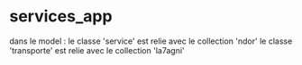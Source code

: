 # services_app

dans le model : 
 le classe 'service' est relie avec le collection 'ndor'
 le classe 'transporte' est relie avec le collection 'la7agni'



